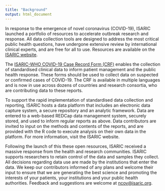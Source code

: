```yaml
---
title: "Background"
output: html_document
---
```


In response to the emergence of novel coronavirus (COVID-19), ISARIC launched a portfolio of resources to accelerate outbreak research and response. All data collection tools are designed to address the most critical public health questions, have undergone extensive review by international clinical experts, and are free for all to use. Resources are available on the [ISARIC website](https://isaric.tghn.org/).

The [ISARIC-WHO COVID-19 Case Record Form (CRF)](https://media.tghn.org/medialibrary/2020/03/ISARIC_COVID-19_CRF_V1.3_24Feb2020.pdf) enables the collection of standardised clinical data to inform patient management and the public health response. These forms should be used to collect data on suspected or confirmed cases of COVID-19. The CRF is available in multiple languages and is now in use across dozens of countries and research consortia, who are contributing data to these reports.

To support the rapid implementation of standardised data collection and reporting, ISARIC hosts a data platform that includes an electronic data capture system, a secure repository and an analytic framework. Data are entered to a web-based REDCap data management system, securely stored, and used to inform regular reports as above. Data contributors are invited to input on the methods and contents of the reports, and are provided with the R code to execute analysis on their own data in the platform. For more information, visit the ISARIC website.

Following the launch of this these open resources, ISARIC received a massive response from the health and research communities. ISARIC supports researchers to retain control of the data and samples they collect. All decisions regarding data use are made by the institutions that enter the data. We keep our contributors informed of any plans and welcome their input to ensure that we are generating the best science and promoting the interests of your patients, your institutions and your public health authorities. Feedback and suggestions are welcome at [ncov@isaric.org](ncov@isaric.org).
